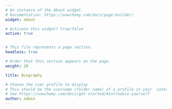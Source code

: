 ```yaml
---
# An instance of the About widget.
# Documentation: https://wowchemy.com/docs/page-builder/
widget: about

# Activate this widget? true/false
active: true


# This file represents a page section.
headless: true

# Order that this section appears on the page.
weight: 20

title: Biography

# Choose the user profile to display
# This should be the username (folder name) of a profile in your `content/authors/` folder.
# See https://wowchemy.com/docs/get-started/#introduce-yourself
author: admin
---
```

